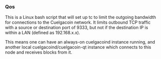 ### Qos ###

This is a Linux bash script that will set up tc to limit the outgoing bandwidth for connections to the Cuelgacoin network. It limits outbound TCP traffic with a source or destination port of 9333, but not if the destination IP is within a LAN (defined as 192.168.x.x).

This means one can have an always-on cuelgacoind instance running, and another local cuelgacoind/cuelgacoin-qt instance which connects to this node and receives blocks from it.
